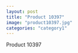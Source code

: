 ```yaml
---
layout: post
title: "Product 10397"
image: "product10397.jpg"
categories: "category1"
---
```

Product 10397
